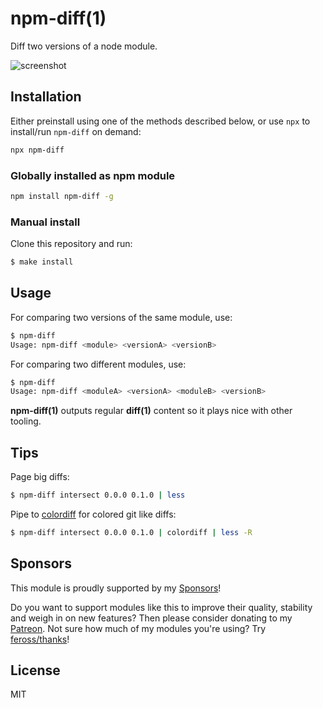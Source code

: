 
# npm-diff(1)

  Diff two versions of a node module.

  ![screenshot](https://i.cloudup.com/RgiBccKvdt.png)

## Installation

Either preinstall using one of the methods described below, or use `npx`
to install/run `npm-diff` on demand:

```bash
npx npm-diff
```

### Globally installed as npm module

```bash
npm install npm-diff -g
```

### Manual install

Clone this repository and run:

```bash
$ make install
```

## Usage

For comparing two versions of the same module, use:
```bash
$ npm-diff
Usage: npm-diff <module> <versionA> <versionB>
```

For comparing two different modules, use:
```bash
$ npm-diff
Usage: npm-diff <moduleA> <versionA> <moduleB> <versionB>
```

  __npm-diff(1)__ outputs regular __diff(1)__ content so it plays nice with other tooling.

## Tips

  Page big diffs:

```bash
$ npm-diff intersect 0.0.0 0.1.0 | less
``` 

  Pipe to [colordiff](http://www.colordiff.org) for colored git like diffs:

```bash
$ npm-diff intersect 0.0.0 0.1.0 | colordiff | less -R
```

## Sponsors

This module is proudly supported by my [Sponsors](https://github.com/juliangruber/sponsors)!

Do you want to support modules like this to improve their quality, stability and weigh in on new features? Then please consider donating to my [Patreon](https://www.patreon.com/juliangruber). Not sure how much of my modules you're using? Try [feross/thanks](https://github.com/feross/thanks)!

## License

  MIT


